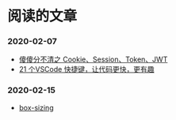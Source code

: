 # 阅读的文章

### 2020-02-07
- [傻傻分不清之 Cookie、Session、Token、JWT](https://juejin.im/post/5e055d9ef265da33997a42cc)
- [21 个VSCode 快捷键，让代码更快，更有趣](https://mp.weixin.qq.com/s/z5CvnUiiTiJAPOJz_iSO7g)

### 2020-02-15

- [box-sizing](https://developer.mozilla.org/zh-CN/docs/Web/CSS/box-sizing)
